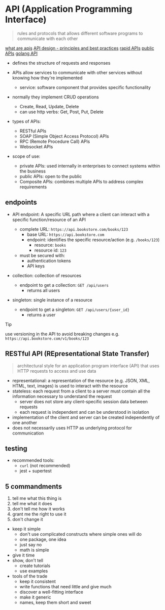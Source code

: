 
# API (Application Programming Interface)

> rules and protocols that allows different software programs to communicate with each other

[what are apis](https://www.redhat.com/en/topics/api/what-are-application-programming-interfaces)
[API design - principles and best practices](https://yourbasic.org/algorithms/your-basic-api/)
[rapid APIs](https://rapidapi.com/)
[public APIs](https://github.com/public-apis/public-apis)
[golang API](/golang.md#restful-api-with-http-requests)

- defines the structure of requests and responses
- APIs allow services to communicate with other services without knowing how they're implemented
  - service: software component that provides specific functionality
- normally they implement CRUD operations
  - Create, Read, Update, Delete
  - can use http verbs: Get, Post, Put, Delete

- types of APIs:
  - RESTful APIs
  - SOAP (Simple Object Access Protocol) APIs
  - RPC (Remote Procedure Call) APIs
  - Websocket APIs

- scope of use:
  - private APIs: used internally in enterprises to connect systems within the business
  - public APIs: open to the public
  - Composite APIs: combines multiple APIs to address complex requirements

## endpoints

- API endpoint: A specific URL path where a client can interact with a specific function/resource of an API
  - complete URL: `https://api.bookstore.com/books/123`
    - base URL: `https://api.bookstore.com`
    - endpoint: identifies the specific resource/action (e.g. `/books/123`)
      - resource: `books`
      - resource id: `123`
  - must be secured with:
    - authentication tokens
    - API keys

- collection: collection of resources
  - endpoint to get a collection: `GET /api/users`
    - returns all users
- singleton: single instance of a resource
  - endpoint to get a singleton: `GET /api/users/{user_id}`
    - returns a user

> [!TIP]
> use versioning in the API to avoid breaking changes
> e.g. `https://api.bookstore.com/v1/books/123`

## RESTful API (REpresentational State Transfer)

> architectural style for an application program interface (API) that uses HTTP requests to access and use data

- representational: a representation of the resource (e.g. JSON, XML, HTML, text, images) is used to interact with the resource
- stateless: each request from a client to a server must contain all the information necessary to understand the request
  - server does not store any client-specific session data between requests
  - each request is independent and can be understood in isolation
- implementation of the client and server can be created independently of one another
- does not necessarily uses HTTP as underlying protocol for communication

## testing

- recommended tools:
  - `curl` (not recommended)
  - jest + supertest

## 5 commandments

1. tell me what this thing is
1. tell me what it does
1. don't tell me how it works
1. grant me the right to use it
1. don't change it

- keep it simple
  - don't use complicated constructs where simple ones will do
  - one package, one idea
  - just say no
  - math is simple
- give it time
- show, don't tell
  - create tutorials
  - use examples
- tools of the trade
  - keep it consistent
  - write functions that need little and give much
  - discover a well-fitting interface
  - make it generic
  - names, keep them short and sweet
